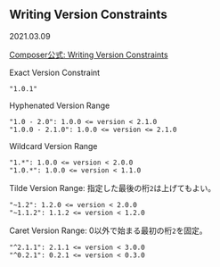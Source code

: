 ## Writing Version Constraints
2021.03.09

[Composer公式: Writing Version Constraints](https://getcomposer.org/doc/articles/versions.md#writing-version-constraints)

Exact Version Constraint
```
"1.0.1"
```
Hyphenated Version Range
```
"1.0 - 2.0": 1.0.0 <= version < 2.1.0
"1.0.0 - 2.1.0": 1.0.0 <= version <= 2.1.0
```

Wildcard Version Range
```
"1.*": 1.0.0 <= version < 2.0.0
"1.0.*": 1.0.0 <= version < 1.1.0
```

Tilde Version Range: 指定した最後の桁`2`は上げてもよい。
```
"~1.2": 1.2.0 <= version < 2.0.0
"~1.1.2": 1.1.2 <= version < 1.2.0
```

Caret Version Range: 0以外で始まる最初の桁`2`を固定。
```
"^2.1.1": 2.1.1 <= version < 3.0.0
"^0.2.1": 0.2.1 <= version < 0.3.0
```
